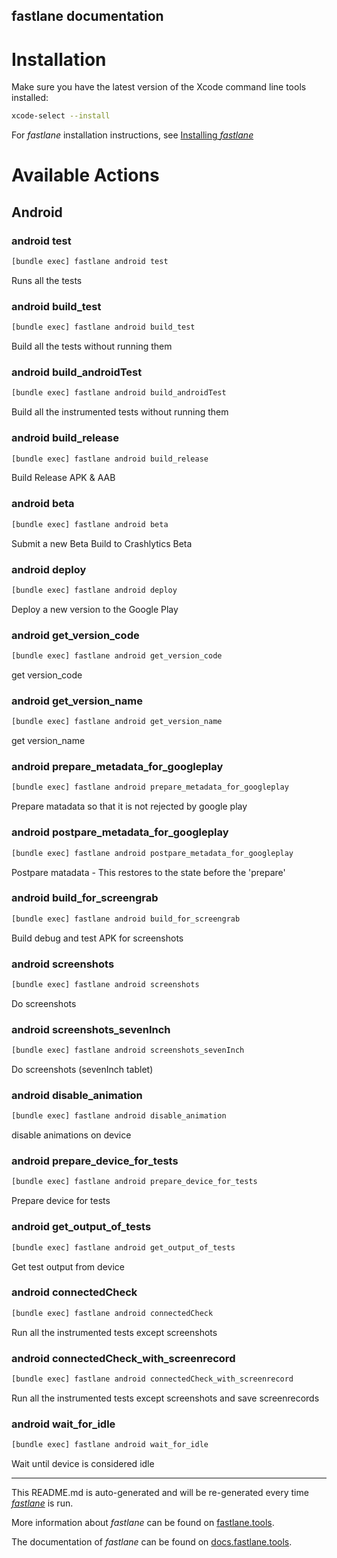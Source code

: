 fastlane documentation
----

# Installation

Make sure you have the latest version of the Xcode command line tools installed:

```sh
xcode-select --install
```

For _fastlane_ installation instructions, see [Installing _fastlane_](https://docs.fastlane.tools/#installing-fastlane)

# Available Actions

## Android

### android test

```sh
[bundle exec] fastlane android test
```

Runs all the tests

### android build_test

```sh
[bundle exec] fastlane android build_test
```

Build all the tests without running them

### android build_androidTest

```sh
[bundle exec] fastlane android build_androidTest
```

Build all the instrumented tests without running them

### android build_release

```sh
[bundle exec] fastlane android build_release
```

Build Release APK & AAB

### android beta

```sh
[bundle exec] fastlane android beta
```

Submit a new Beta Build to Crashlytics Beta

### android deploy

```sh
[bundle exec] fastlane android deploy
```

Deploy a new version to the Google Play

### android get_version_code

```sh
[bundle exec] fastlane android get_version_code
```

get version_code

### android get_version_name

```sh
[bundle exec] fastlane android get_version_name
```

get version_name

### android prepare_metadata_for_googleplay

```sh
[bundle exec] fastlane android prepare_metadata_for_googleplay
```

Prepare matadata so that it is not rejected by google play

### android postpare_metadata_for_googleplay

```sh
[bundle exec] fastlane android postpare_metadata_for_googleplay
```

Postpare matadata - This restores to the state before the 'prepare'

### android build_for_screengrab

```sh
[bundle exec] fastlane android build_for_screengrab
```

Build debug and test APK for screenshots

### android screenshots

```sh
[bundle exec] fastlane android screenshots
```

Do screenshots

### android screenshots_sevenInch

```sh
[bundle exec] fastlane android screenshots_sevenInch
```

Do screenshots (sevenInch tablet)

### android disable_animation

```sh
[bundle exec] fastlane android disable_animation
```

disable animations on device

### android prepare_device_for_tests

```sh
[bundle exec] fastlane android prepare_device_for_tests
```

Prepare device for tests

### android get_output_of_tests

```sh
[bundle exec] fastlane android get_output_of_tests
```

Get test output from device

### android connectedCheck

```sh
[bundle exec] fastlane android connectedCheck
```

Run all the instrumented tests except screenshots

### android connectedCheck_with_screenrecord

```sh
[bundle exec] fastlane android connectedCheck_with_screenrecord
```

Run all the instrumented tests except screenshots and save screenrecords

### android wait_for_idle

```sh
[bundle exec] fastlane android wait_for_idle
```

Wait until device is considered idle

----

This README.md is auto-generated and will be re-generated every time [_fastlane_](https://fastlane.tools) is run.

More information about _fastlane_ can be found on [fastlane.tools](https://fastlane.tools).

The documentation of _fastlane_ can be found on [docs.fastlane.tools](https://docs.fastlane.tools).
